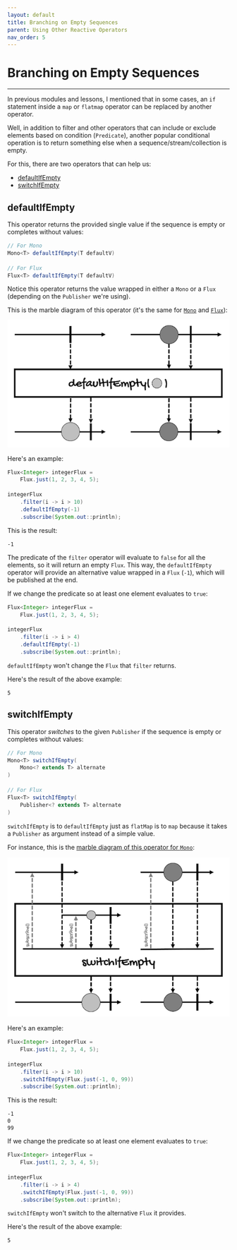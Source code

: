 ```yaml
---
layout: default
title: Branching on Empty Sequences
parent: Using Other Reactive Operators
nav_order: 5
---
```


# Branching on Empty Sequences
---

In previous modules and lessons, I mentioned that in some cases, an `if` statement inside a `map` or `flatmap` operator can be replaced by another operator. 

Well, in addition to filter and other operators that can include or exclude elements based on condition (`Predicate`), another popular conditional operation is to return something else when a sequence/stream/collection is empty.

For this, there are two operators that can help us:
- [defaultIfEmpty](#defaultifempty)
- [switchIfEmpty](#switchifempty)

## defaultIfEmpty
This operator returns the provided single value if the sequence is empty or completes without values:
```java
// For Mono
Mono<T> defaultIfEmpty(T defaultV)

// For Flux
Flux<T> defaultIfEmpty(T defaultV)
``` 

Notice this operator returns the value wrapped in either a `Mono` or a `Flux` (depending on the `Publisher` we're using).

This is the marble diagram of this operator (it's the same for [`Mono`](https://projectreactor.io/docs/core/release/api/reactor/core/publisher/Mono.html#defaultIfEmpty-T-) and [`Flux`](https://projectreactor.io/docs/core/release/api/reactor/core/publisher/Flux.html#defaultIfEmpty-T-)):

![defaultIfEmpty marble diagram](images/85.png)

Here's an example:
```java
Flux<Integer> integerFlux = 
    Flux.just(1, 2, 3, 4, 5);

integerFlux
    .filter(i -> i > 10)
    .defaultIfEmpty(-1)
    .subscribe(System.out::println);
```

This is the result:
```
-1
```

The predicate of the `filter` operator will evaluate to `false` for all the elements, so it will return an empty `Flux`. This way, the `defaultIfEmpty` operator will provide an alternative value wrapped in a `Flux` (`-1`), which will be published at the end.

If we change the predicate so at least one element evaluates to `true`:
```java
Flux<Integer> integerFlux = 
    Flux.just(1, 2, 3, 4, 5);

integerFlux
    .filter(i -> i > 4)
    .defaultIfEmpty(-1)
    .subscribe(System.out::println);
```

`defaultIfEmpty` won't change the `Flux` that `filter` returns. 

Here's the result of the above example:
```
5
```


## switchIfEmpty
This operator *switches* to the given `Publisher` if the sequence is empty or completes without values:
```java
// For Mono
Mono<T> switchIfEmpty(
    Mono<? extends T> alternate
)

// For Flux
Flux<T> switchIfEmpty(
    Publisher<? extends T> alternate
)
``` 

`switchIfEmpty` is to `defaultIfEmpty` just as `flatMap` is to `map` because it takes a `Publisher` as argument instead of a simple value.

For instance, this is the [marble diagram of this operator for `Mono`](https://projectreactor.io/docs/core/release/api/reactor/core/publisher/Mono.html#switchIfEmpty-reactor.core.publisher.Mono-):

![switchIfEmpty Mono marble diagram](images/86.png)

Here's an example:
```java
Flux<Integer> integerFlux = 
    Flux.just(1, 2, 3, 4, 5);

integerFlux
    .filter(i -> i > 10)
    .switchIfEmpty(Flux.just(-1, 0, 99))
    .subscribe(System.out::println);
```

This is the result:
```
-1
0
99
```

If we change the predicate so at least one element evaluates to `true`:
```java
Flux<Integer> integerFlux = 
    Flux.just(1, 2, 3, 4, 5);

integerFlux
    .filter(i -> i > 4)
    .switchIfEmpty(Flux.just(-1, 0, 99))
    .subscribe(System.out::println);
```

`switchIfEmpty` won't switch to the alternative `Flux` it provides. 

Here's the result of the above example:
```
5
```

